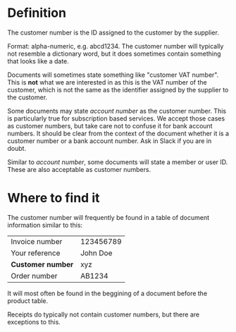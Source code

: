 # Definition
The customer number is the ID assigned to the customer by the supplier.

Format: alpha-numeric, e.g. abcd1234. The customer number will typically not resemble a dictionary word, but it does sometimes contain something that looks like a date.

Documents will sometimes state something like "customer VAT number". This is __not__ what we are interested in as this is the VAT number of the customer, which is not the same as the identifier assigned by the supplier to the customer.

Some documents may state *account number* as the customer number. This is particularly true for subscription based services. We accept those cases as customer numbers, but take care not to confuse it for bank account numbers. It should be clear from the context of the document whether it is a customer number or a bank account number. Ask in Slack if you are in doubt.

Similar to *account number*, some documents will state a member or user ID. These are also acceptable as customer numbers.

# Where to find it
The customer number will frequently be found in a table of document information similar to this:

|                     |           |
| ------------------- | --------- |
| Invoice number      | 123456789 |
| Your reference      | John Doe  |
| __Customer number__ | xyz       |
| Order number        | AB1234    |

It will most often be found in the beggining of a document before the product table.

Receipts do typically not contain customer numbers, but there are exceptions to this.
